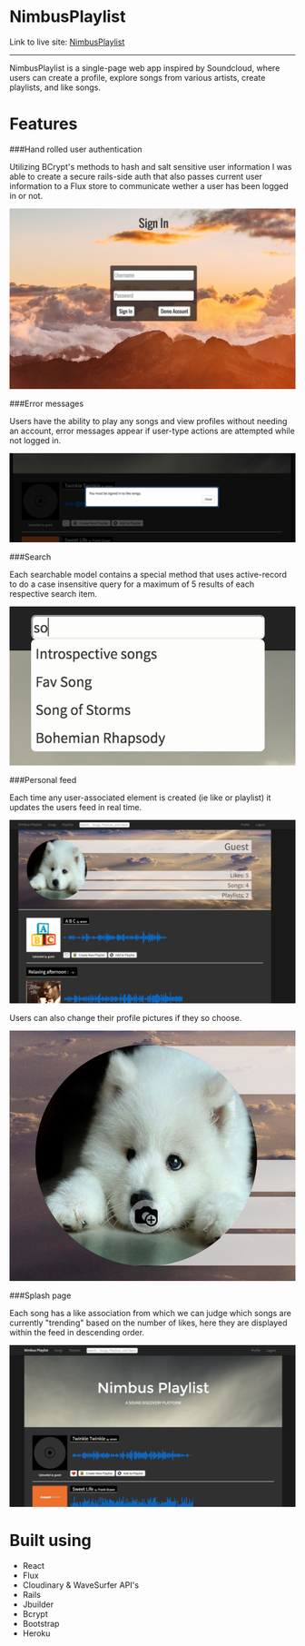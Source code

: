 # NimbusPlaylist

Link to live site: [NimbusPlaylist][heroku]

[heroku]: nimbusplaylist.com

---

NimbusPlaylist is a single-page web app inspired by Soundcloud, where users can create a profile, explore songs from various artists, create playlists, and like songs.

# Features

###Hand rolled user authentication

Utilizing BCrypt's methods to hash and salt sensitive user information I was able to create a secure rails-side auth that also passes current user information to a Flux store to communicate wether a user has been logged in or not.

![sign_in]

###Error messages

Users have the ability to play any songs and view profiles without needing an account, error messages appear if user-type actions are attempted while not logged in.

![errors]

###Search

Each searchable model contains a special method that uses active-record to do a case insensitive query for a maximum of 5 results of each respective search item.

![search]

###Personal feed

Each time any user-associated element is created (ie like or playlist) it updates the users feed in real time. 

![profile]

Users can also change their profile pictures if they so choose.

![profile-image]

###Splash page

Each song has a like association from which we can judge which songs are currently "trending" based on the number of likes, here they are displayed within the feed in descending order.

![front_page]

# Built using

- React
- Flux
- Cloudinary & WaveSurfer API's
- Rails
- Jbuilder
- Bcrypt
- Bootstrap
- Heroku



[sign_in]: ./docs/readme_photos/sign_in.png
[errors]: ./docs/readme_photos/newMaterial1.png
[search]: ./docs/readme_photos/newMaterial2.png
[profile]: ./docs/readme_photos/newMaterial3.png
[profile-image]: ./docs/readme_photos/newMaterial4.png
[front_page]: ./docs/readme_photos/newMaterial5.png
